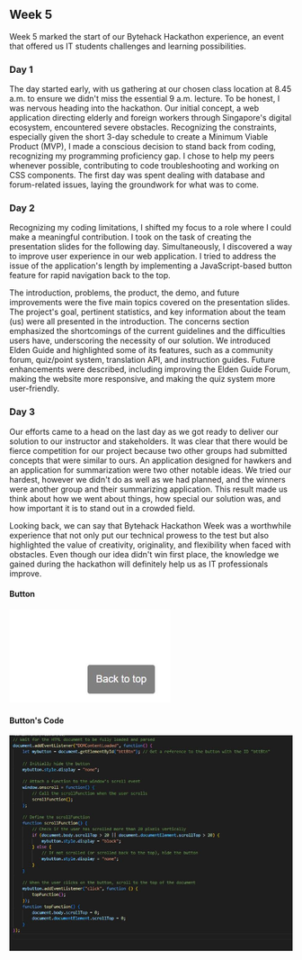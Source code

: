 ## Week 5

Week 5 marked the start of our Bytehack Hackathon experience, an event that offered us IT students challenges and learning possibilities.

### Day 1

The day started early, with us gathering at our chosen class location at 8.45 a.m. to ensure we didn't miss the essential 9 a.m. lecture. To be honest, I was nervous heading into the hackathon. Our initial concept, a web application directing elderly and foreign workers through Singapore's digital ecosystem, encountered severe obstacles. Recognizing the constraints, especially given the short 3-day schedule to create a Minimum Viable Product (MVP), I made a conscious decision to stand back from coding, recognizing my programming proficiency gap. I chose to help my peers whenever possible, contributing to code troubleshooting and working on CSS components. The first day was spent dealing with database and forum-related issues, laying the groundwork for what was to come.

### Day 2

Recognizing my coding limitations, I shifted my focus to a role where I could make a meaningful contribution. I took on the task of creating the presentation slides for the following day. Simultaneously, I discovered a way to improve user experience in our web application. I tried to address the issue of the application's length by implementing a JavaScript-based button feature for rapid navigation back to the top.

The introduction, problems, the product, the demo, and future improvements were the five main topics covered on the presentation slides. The project's goal, pertinent statistics, and key information about the team (us) were all presented in the introduction. The concerns section emphasized the shortcomings of the current guidelines and the difficulties users have, underscoring the necessity of our solution. We introduced Elden Guide and highlighted some of its features, such as a community forum, quiz/point system, translation API, and instruction guides. Future enhancements were described, including improving the Elden Guide Forum, making the website more responsive, and making the quiz system more user-friendly.

### Day 3

Our efforts came to a head on the last day as we got ready to deliver our solution to our instructor and stakeholders. It was clear that there would be fierce competition for our project because two other groups had submitted concepts that were similar to ours. An application designed for hawkers and an application for summarization were two other notable ideas. We tried our hardest, however we didn't do as well as we had planned, and the winners were another group and their summarizing application. This result made us think about how we went about things, how special our solution was, and how important it is to stand out in a crowded field.

Looking back, we can say that Bytehack Hackathon Week was a worthwhile experience that not only put our technical prowess to the test but also highlighted the value of creativity, originality, and flexibility when faced with obstacles. Even though our idea didn't win first place, the knowledge we gained during the hackathon will definitely help us as IT professionals improve.

#### Button

![Alt text](../Images/button.JPG)

#### Button's Code

![Alt text](../Images/buttonscript.JPG)
